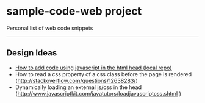 # sample-code-web project
Personal list of web code snippets 
***
## Design Ideas
- [How to add code using javascript in the html head (local repo)](https://github.com/blackorzar/sample-code-web/blob/master/How%20to%20add%20css%20code%20using%20javascript%20in%20header.md)
- How to read a css property of a css class before the page is rendered (http://stackoverflow.com/questions/12638283/)
- Dynamically loading an external js/css in the head (http://www.javascriptkit.com/javatutors/loadjavascriptcss.shtml )
